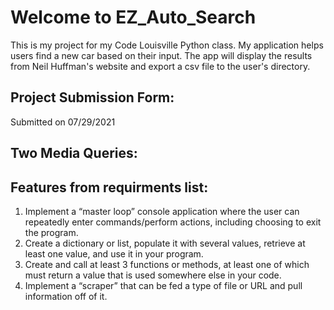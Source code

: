 
# Welcome to EZ_Auto_Search

This is my project for my Code Louisville Python class. My application helps users find a new car based on their input. The app will display the results from Neil Huffman's website and export a csv file to the user's directory.

## Project Submission Form:
Submitted on 07/29/2021

## Two Media Queries:


## Features from requirments list:
1. Implement a “master loop” console application where the user can repeatedly enter commands/perform actions, including choosing to exit the program.
2. Create a dictionary or list, populate it with several values, retrieve at least one value, and use it in your program.
3. Create and call at least 3 functions or methods, at least one of which must return a value that is used somewhere else in your code.
4. Implement a “scraper” that can be fed a type of file or URL and pull information off of it.

